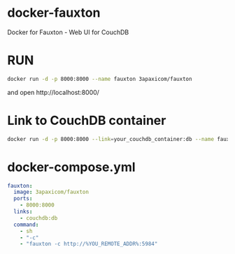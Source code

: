 # docker-fauxton
Docker for Fauxton - Web UI for CouchDB

# RUN
```bash
docker run -d -p 8000:8000 --name fauxton 3apaxicom/fauxton
```
and open http://localhost:8000/

# Link to CouchDB container
```bash
docker run -d -p 8000:8000 --link=your_couchdb_container:db --name fauxton 3apaxicom/fauxton sh -c 'fauxton -c http://$DB_PORT_5984_TCP_ADDR:$DB_PORT_5984_TCP_PORT'
```

# docker-compose.yml
```yml
fauxton:
  image: 3apaxicom/fauxton
  ports:
    - 8000:8000
  links:
    - couchdb:db
  command:
    - sh
    - "-c"
    - "fauxton -c http://%YOU_REMOTE_ADDR%:5984"
```
